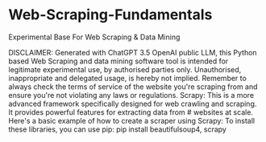 # Web-Scraping-Fundamentals
Experimental Base For Web Scraping &amp; Data Mining

DISCLAIMER: Generated with ChatGPT 3.5 OpenAI public LLM, this Python based Web Scraping and data mining software tool is intended for legitimate experimental use, by authorised parties only. Unauthorised, inappropriate and delegated usage, is hereby not implied.
Remember to always check the terms of service of the website you're scraping from and ensure you're not violating any laws or regulations.
Scrapy: This is a more advanced framework specifically designed for web crawling and scraping. It provides powerful features for extracting data from # websites at scale. Here's a basic example of how to create a scraper using Scrapy:
To install these libraries, you can use pip:
pip install beautifulsoup4, scrapy
